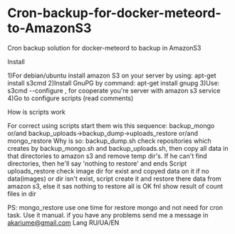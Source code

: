 # Cron-backup-for-docker-meteord-to-AmazonS3
Cron backup solution for docker-meteord to backup in AmazonS3

Install

1)For debian/ubuntu install amazon S3 on your server by using: apt-get install s3cmd
2)Install GnuPG by command: apt-get install gnupg
3)Use: s3cmd --configure , for cooperate you're server with amazon s3 service
4)Go to configure scripts (read comments)

How is scripts work

For correct using scripts start them wis this sequence:
backup_mongo or/and backup_uploads->backup_dump->uploads_restore or/and mongo_restore
Why is so: backup_dump.sh check repositories which creates by backup_mongo.sh and backup_uploads.sh,
then copy all data in that directories to amazon s3 and remove temp dir's. If he can't find directories, 
then he'll say 'nothing to restore' and ends
Script uploads_restore check image dir for exist and copyed data on it if no data(images) or dir isn't exist,
script create it and restore there data from amazon s3, else it sas nothing to restore all is OK fnl show result of count files in dir

PS: mongo_restore use one time for restore mongo and not need for cron task. Use it manual.
if you have any problems send me a message in akariume@gmail.com
Lang RU/UA/EN

